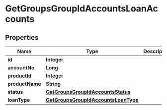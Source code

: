 # GetGroupsGroupIdAccountsLoanAccounts

## Properties
Name | Type | Description | Notes
------------ | ------------- | ------------- | -------------
**id** | **Integer** |  |  [optional]
**accountNo** | **Long** |  |  [optional]
**productId** | **Integer** |  |  [optional]
**productName** | **String** |  |  [optional]
**status** | [**GetGroupsGroupIdAccountsStatus**](GetGroupsGroupIdAccountsStatus.md) |  |  [optional]
**loanType** | [**GetGroupsGroupIdAccountsLoanType**](GetGroupsGroupIdAccountsLoanType.md) |  |  [optional]
